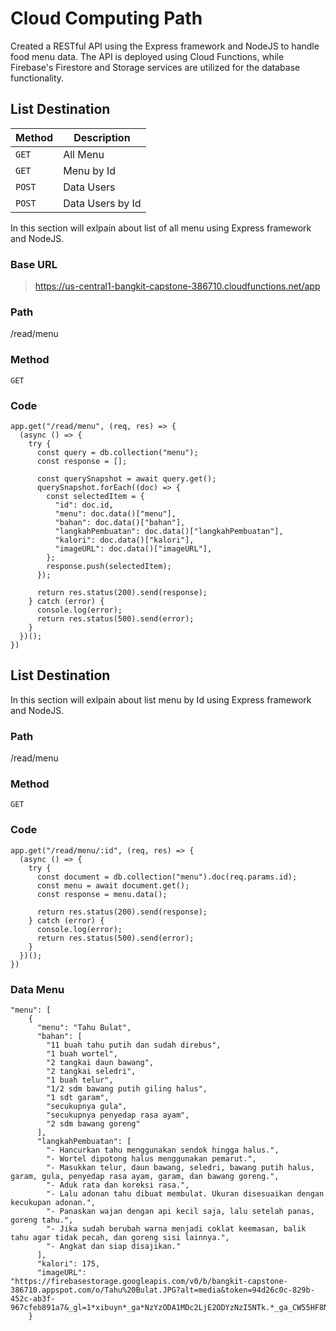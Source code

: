 # Cloud Computing Path
Created a RESTful API using the Express framework and NodeJS to handle food menu data. The API is deployed using Cloud Functions, while Firebase's Firestore and Storage services are utilized for the database functionality.

## List Destination 

| Method | Description |
|------|------|
| `GET` |   All Menu  |
| `GET` |   Menu by Id   |
| `POST` |   Data Users   |
| `POST` |   Data Users by Id   |

In this section will exlpain about list of all menu using Express framework and NodeJS.

### Base URL
> https://us-central1-bangkit-capstone-386710.cloudfunctions.net/app

### Path
/read/menu

### Method
`GET`

### Code
```
app.get("/read/menu", (req, res) => {
  (async () => {
    try {
      const query = db.collection("menu");
      const response = [];

      const querySnapshot = await query.get();
      querySnapshot.forEach((doc) => {
        const selectedItem = {
          "id": doc.id,
          "menu": doc.data()["menu"],
          "bahan": doc.data()["bahan"],
          "langkahPembuatan": doc.data()["langkahPembuatan"],
          "kalori": doc.data()["kalori"],
          "imageURL": doc.data()["imageURL"],
        };
        response.push(selectedItem);
      });

      return res.status(200).send(response);
    } catch (error) {
      console.log(error);
      return res.status(500).send(error);
    }
  })();
})
```
## List Destination 
In this section will exlpain about list menu by Id using Express framework and NodeJS.
### Path
/read/menu

### Method
`GET`

### Code
```
app.get("/read/menu/:id", (req, res) => {
  (async () => {
    try {
      const document = db.collection("menu").doc(req.params.id);
      const menu = await document.get();
      const response = menu.data();

      return res.status(200).send(response);
    } catch (error) {
      console.log(error);
      return res.status(500).send(error);
    }
  })();
})
```
### Data Menu
```
"menu": [
    {
      "menu": "Tahu Bulat",
      "bahan": [
        "11 buah tahu putih dan sudah direbus",
        "1 buah wortel",
        "2 tangkai daun bawang",
        "2 tangkai seledri",
        "1 buah telur",
        "1/2 sdm bawang putih giling halus",
        "1 sdt garam",
        "secukupnya gula",
        "secukupnya penyedap rasa ayam",
        "2 sdm bawang goreng"
      ],
      "langkahPembuatan": [
        "- Hancurkan tahu menggunakan sendok hingga halus.",
        "- Wortel dipotong halus menggunakan pemarut.",
        "- Masukkan telur, daun bawang, seledri, bawang putih halus, garam, gula, penyedap rasa ayam, garam, dan bawang goreng.",
        "- Aduk rata dan koreksi rasa.",
        "- Lalu adonan tahu dibuat membulat. Ukuran disesuaikan dengan kecukupan adonan.",
        "- Panaskan wajan dengan api kecil saja, lalu setelah panas, goreng tahu.",
        "- Jika sudah berubah warna menjadi coklat keemasan, balik tahu agar tidak pecah, dan goreng sisi lainnya.",
        "- Angkat dan siap disajikan."
      ],
      "kalori": 175,
      "imageURL": "https://firebasestorage.googleapis.com/v0/b/bangkit-capstone-386710.appspot.com/o/Tahu%20Bulat.JPG?alt=media&token=94d26c0c-829b-452c-ab3f-967cfeb891a7&_gl=1*xibuyn*_ga*NzYzODA1MDc2LjE2ODYzNzI5NTk.*_ga_CW55HF8NVT*MTY4NjY0NDc3Ni4xMS4xLjE2ODY2NDUyMzUuMC4wLjA."
    }
```
